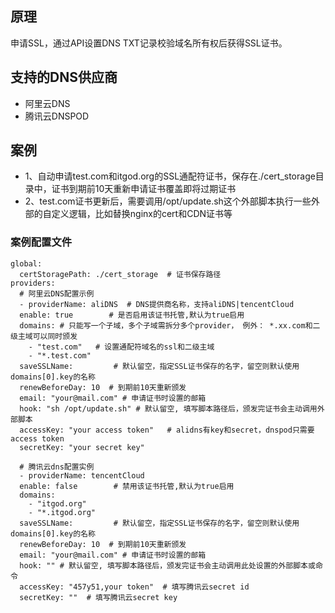 ## 原理
申请SSL，通过API设置DNS TXT记录校验域名所有权后获得SSL证书。

## 支持的DNS供应商
- 阿里云DNS
- 腾讯云DNSPOD

## 案例
- 1、自动申请test.com和itgod.org的SSL通配符证书，保存在./cert_storage目录中，证书到期前10天重新申请证书覆盖即将过期证书
- 2、test.com证书更新后，需要调用/opt/update.sh这个外部脚本执行一些外部的自定义逻辑，比如替换nginx的cert和CDN证书等

### 案例配置文件
```
global:
  certStoragePath: ./cert_storage  # 证书保存路径
providers:
  # 阿里云DNS配置示例
  - providerName: aliDNS  # DNS提供商名称，支持aliDNS|tencentCloud
  enable: true        # 是否启用该证书托管,默认为true启用
  domains: # 只能写一个子域，多个子域需拆分多个provider， 例外： *.xx.com和二级主域可以同时颁发
    - "test.com"   # 设置通配符域名的ssl和二级主域
    - "*.test.com"
  saveSSLName:         # 默认留空，指定SSL证书保存的名字，留空则默认使用domains[0].key的名称
  renewBeforeDay: 10  # 到期前10天重新颁发
  email: "your@mail.com" # 申请证书时设置的邮箱
  hook: "sh /opt/update.sh" # 默认留空, 填写脚本路径后，颁发完证书会主动调用外部脚本
  accessKey: "your access token"   # alidns有key和secret，dnspod只需要access token
  secretKey: "your secret key"

  # 腾讯云dns配置实例
  - providerName: tencentCloud
  enable: false        # 禁用该证书托管,默认为true启用
  domains:
    - "itgod.org"
    - "*.itgod.org"
  saveSSLName:         # 默认留空，指定SSL证书保存的名字，留空则默认使用domains[0].key的名称
  renewBeforeDay: 10  # 到期前10天重新颁发
  email: "your@mail.com" # 申请证书时设置的邮箱
  hook: "" # 默认留空, 填写脚本路径后，颁发完证书会主动调用此处设置的外部脚本或命令
  accessKey: "457y51,your token"  # 填写腾讯云secret id
  secretKey: ""  # 填写腾讯云secret key
```
